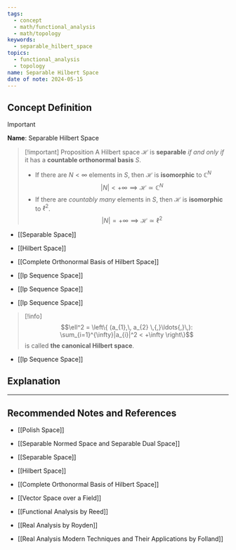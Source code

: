 ```yaml
---
tags:
  - concept
  - math/functional_analysis
  - math/topology
keywords:
  - separable_hilbert_space
topics:
  - functional_analysis
  - topology
name: Separable Hilbert Space
date of note: 2024-05-15
---
```


## Concept Definition

>[!important]
>**Name**: Separable Hilbert Space

>[!important] Proposition
>A Hilbert space $\mathcal{H}$ is **separable** *if and only if* it has a **countable orthonormal basis** $S$. 
>
>- If there are $N < \infty$ elements in $S$, then $\mathcal{H}$ is **isomorphic** to $\mathbb{C}^N$
>$$
> |N| < +\infty \implies \mathcal{H} \simeq \mathbb{C}^N
>$$
>- If there are *countably many* elements in $S$, then $\mathcal{H}$ is **isomorphic** to $\ell^{2}$.
>$$
>|N| = + \infty \implies \mathcal{H} \simeq \ell^2
>$$  

- [[Separable Space]]
- [[Hilbert Space]]
- [[Complete Orthonormal Basis of Hilbert Space]]
- [[lp Sequence Space]]

- [[lp Sequence Space]]
- [[lp Sequence Space]]

>[!info]
>$$\ell^2 = \left\{  (a_{1},\, a_{2} \,{,}\ldots{,}\,): \sum_{i=1}^{\infty}|a_{i}|^2 < +\infty  \right\}$$ is called **the canonical Hilbert space**.

- [[lp Sequence Space]]
## Explanation





-----------
##  Recommended Notes and References

- [[Polish Space]]

- [[Separable Normed Space and Separable Dual Space]]
- [[Separable Space]]
- [[Hilbert Space]]
- [[Complete Orthonormal Basis of Hilbert Space]]
- [[Vector Space over a Field]]

- [[Functional Analysis by Reed]]
- [[Real Analysis by Royden]]
- [[Real Analysis Modern Techniques and Their Applications by Folland]]
